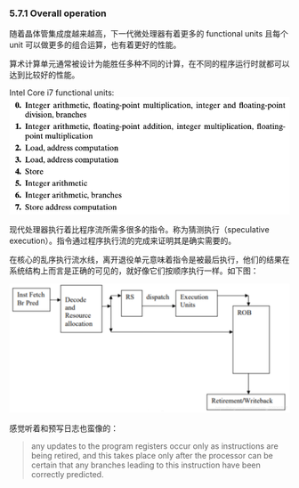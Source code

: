 ### 5.7.1 Overall operation

随着晶体管集成度越来越高，下一代微处理器有着更多的 functional units 且每个 unit 可以做更多的组合运算，也有着更好的性能。

算术计算单元通常被设计为能胜任多种不同的计算，在不同的程序运行时就都可以达到比较好的性能。

Intel Core i7 functional units: 
![](2023-01-30-11-03-47.png)

现代处理器执行着比程序流所需多很多的指令。称为猜测执行（speculative execution）。指令通过程序执行流的完成来证明其是确实需要的。

在核心的乱序执行流水线，离开退役单元意味着指令是被最后执行，他们的结果在系统结构上而言是正确的可见的，就好像它们按顺序执行一样。如下图：

![](2023-01-30-11-21-35.png)

感觉听着和预写日志也蛮像的：
> any updates to the program registers occur only as instructions are being retired, and this takes place only after the processor can be certain that any branches leading to this instruction have been correctly predicted.

